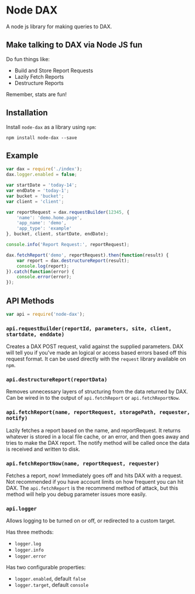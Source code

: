 # Node DAX
A node js library for making queries to DAX.

## Make talking to DAX via Node JS fun
Do fun things like:
- Build and Store Report Requests
- Lazily Fetch Reports
- Destructure Reports

Remember, stats are fun!

## Installation
Install `node-dax` as a library using `npm`:

```
npm install node-dax --save
```

## Example

```js
var dax = require('./index');
dax.logger.enabled = false;

var startDate = 'today-14';
var endDate = 'today-1';
var bucket = 'bucket';
var client = 'client';

var reportRequest = dax.requestBuilder(12345, {
    'name': 'demo.home.page',
    'app_name': 'demo',
    'app_type': 'example'
}, bucket, client, startDate, endDate);

console.info('Report Request:', reportRequest);

dax.fetchReport('demo', reportRequest).then(function(result) {
    var report = dax.destructureReport(result);
    console.log(report);
}).catch(function(error) {
    console.error(error);
});
```

## API Methods

```js
var api = require('node-dax');
```

### `api.requestBuilder(reportId, parameters, site, client, startdate, enddate)`
Creates a DAX POST request, valid against the supplied parameters. DAX will tell you if you've made an logical or access based errors based off this request format. It can be used directly with the `request` library available on `npm`.

### `api.destructureReport(reportData)`
Removes unnecessary layers of structuring from the data returned by DAX. Can be wired in to the output of `api.fetchReport` or `api.fetchReportNow`.

### `api.fetchReport(name, reportRequest, storagePath, requester, notify)`
Lazily fetches a report based on the name, and reportRequest. It returns whatever is stored in a local file cache, or an error, and then goes away and tries to make the DAX report. The notify method will be called once the data is received and written to disk.

### `api.fetchReportNow(name, reportRequest, requester)`
Fetches a report, now! Immediately goes off and hits DAX with a request. Not recommended if you have account limits on how frequent you can hit DAX. The `api.fetchReport` is the recommend method of attack, but this method will help you debug parameter issues more easily.

### `api.logger`
Allows logging to be turned on or off, or redirected to a custom target.

Has three methods:
- `logger.log`
- `logger.info`
- `logger.error`

Has two configurable properties:
- `logger.enabled`, default `false`
- `logger.target`, default `console`
